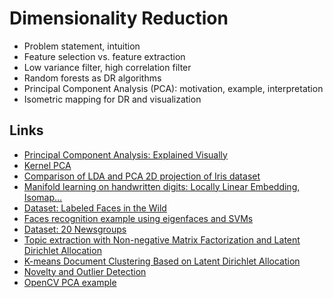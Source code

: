 # Dimensionality Reduction

* Problem statement, intuition
* Feature selection vs. feature extraction
* Low variance filter, high correlation filter
* Random forests as DR algorithms
* Principal Component Analysis (PCA): motivation, example, interpretation
* Isometric mapping for DR and visualization

## Links
* [Principal Component Analysis: Explained Visually](http://setosa.io/ev/principal-component-analysis/)
* [Kernel PCA](https://scikit-learn.org/stable/auto_examples/decomposition/plot_kernel_pca.html#sphx-glr-auto-examples-decomposition-plot-kernel-pca-py)
* [Comparison of LDA and PCA 2D projection of Iris dataset](https://scikit-learn.org/stable/auto_examples/decomposition/plot_pca_vs_lda.html)
* [Manifold learning on handwritten digits: Locally Linear Embedding, Isomap…](https://scikit-learn.org/stable/auto_examples/manifold/plot_lle_digits.html)
* [Dataset: Labeled Faces in the Wild](http://vis-www.cs.umass.edu/lfw/)
* [Faces recognition example using eigenfaces and SVMs](https://scikit-learn.org/stable/auto_examples/applications/plot_face_recognition.html)
* [Dataset: 20 Newsgroups](http://qwone.com/~jason/20Newsgroups/)
* [Topic extraction with Non-negative Matrix Factorization and Latent Dirichlet Allocation](https://scikit-learn.org/stable/auto_examples/applications/plot_topics_extraction_with_nmf_lda.html)
* [K-means Document Clustering Based on Latent Dirichlet Allocation](http://wdsinet.org/Annual_Meetings/2016_Proceedings/papers/Paper45.pdf)
* [Novelty and Outlier Detection](https://scikit-learn.org/stable/modules/outlier_detection.html)
* [OpenCV PCA example](https://docs.opencv.org/3.4/da/d94/samples_2cpp_2tutorial_code_2ml_2introduction_to_pca_2introduction_to_pca_8cpp-example.html)
